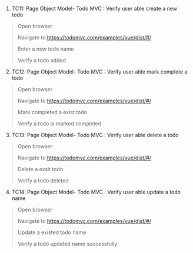 
1. TC11: Page Object Model- Todo MVC : Verify user able create a new todo
> Open browser
>
> Navigate to https://todomvc.com/examples/vue/dist/#/
>
> Enter a new todo name
>
> Verify a todo added

2. TC12: Page Object Model- Todo MVC : Verify user able mark complete a  todo
> Open browser
>
> Navigate to https://todomvc.com/examples/vue/dist/#/
>
> Mark completed a exist todo
>
> Verify a todo is marked completed

3. TC13: Page Object Model- Todo MVC : Verify user able delete a todo
> Open browser
>
> Navigate to https://todomvc.com/examples/vue/dist/#/
>
> Delete a exsit todo
>
> Verify a todo deleted

4. TC14: Page Object Model- Todo MVC : Verify user able update a todo name
> Open browser
>
> Navigate to https://todomvc.com/examples/vue/dist/#/
>
> Update a existed todo name
>
> Verify a todo updated name successfully